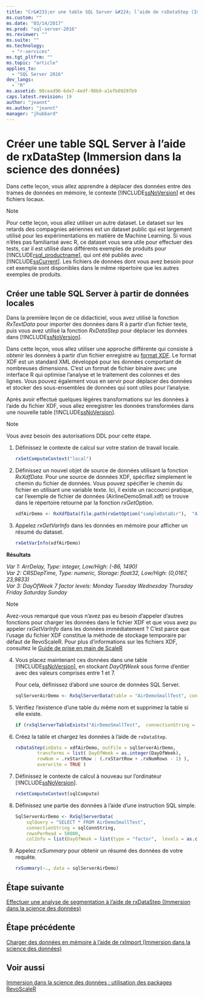 ```yaml
---
title: "Cr&#233;er une table SQL Server &#224; l’aide de rxDataStep (Immersion dans la science des donn&#233;es) | Microsoft Docs"
ms.custom: ""
ms.date: "03/14/2017"
ms.prod: "sql-server-2016"
ms.reviewer: ""
ms.suite: ""
ms.technology: 
  - "r-services"
ms.tgt_pltfrm: ""
ms.topic: "article"
applies_to: 
  - "SQL Server 2016"
dev_langs: 
  - "R"
ms.assetid: 98cead96-6de7-4edf-98b9-a1efb09297b9
caps.latest.revision: 19
author: "jeannt"
ms.author: "jeannt"
manager: "jhubbard"
---
```

# Cr&#233;er une table SQL Server &#224; l’aide de rxDataStep (Immersion dans la science des donn&#233;es)
Dans cette leçon, vous allez apprendre à déplacer des données entre des trames de données en mémoire, le contexte [!INCLUDE[ssNoVersion](../../includes/ssnoversion-md.md)] et des fichiers locaux.  
  
> [!NOTE]  
> Pour cette leçon, vous allez utiliser un autre dataset. Le dataset sur les retards des compagnies aériennes est un dataset public qui est largement utilisé pour les expérimentations en matière de Machine Learning. Si vous n’êtes pas familiarisé avec R, ce dataset vous sera utile pour effectuer des tests, car il est utilisé dans différents exemples de produits pour [!INCLUDE[rsql_productname](../../includes/rsql-productname-md.md)], qui ont été publiés avec [!INCLUDE[ssCurrent](../../includes/sscurrent-md.md)]. Les fichiers de données dont vous avez besoin pour cet exemple sont disponibles dans le même répertoire que les autres exemples de produits.  
  
## Créer une table SQL Server à partir de données locales  
Dans la première leçon de ce didacticiel, vous avez utilisé la fonction *RxTextData* pour importer des données dans R à partir d’un fichier texte, puis vous avez utilisé la fonction *RxDataStep* pour déplacer les données dans [!INCLUDE[ssNoVersion](../../includes/ssnoversion-md.md)].  
  
Dans cette leçon, vous allez utiliser une approche différente qui consiste à obtenir les données à partir d’un fichier enregistré au [format XDF](https://en.wikipedia.org/wiki/Extensible_Data_Format). Le format XDF est un standard XML développé pour les données comportant de nombreuses dimensions. C’est un format de fichier binaire avec une interface R qui optimise l’analyse et le traitement des colonnes et des lignes.  Vous pouvez également vous en servir pour déplacer des données et stocker des sous-ensembles de données qui sont utiles pour l’analyse.
  
Après avoir effectué quelques légères transformations sur les données à l’aide du fichier XDF, vous allez enregistrer les données transformées dans une nouvelle table [!INCLUDE[ssNoVersion](../../includes/ssnoversion-md.md)].  
  
> [!NOTE]  
> Vous avez besoin des autorisations DDL pour cette étape.  
  
1.  Définissez le contexte de calcul sur votre station de travail locale.  
  
    ```R  
    rxSetComputeContext("local")   
    ```  
  
2.  Définissez un nouvel objet de source de données utilisant la fonction *RxXdfData*. Pour une source de données XDF, spécifiez simplement le chemin du fichier de données.  Vous pouvez spécifier le chemin du fichier en utilisant une variable texte. Ici, il existe un raccourci pratique, car l’exemple de fichier de données (AirlineDemoSmall.xdf) se trouve dans le répertoire retourné par la fonction *rxGetOption*.
  
    ```R  
    xdfAirDemo <- RxXdfData(file.path(rxGetOption("sampleDataDir"),  "AirlineDemoSmall.xdf"))   
    ```  
  
  
3.  Appelez *rxGetVarInfo* dans les données en mémoire pour afficher un résumé du dataset.  
  
    ```R  
    rxGetVarInfo(xdfAirDemo)    
    ```  
  
**Résultats**  
  
*Var 1: ArrDelay, Type: integer, Low/High: (-86, 1490)*   
*Var 2: CRSDepTime, Type: numeric, Storage: float32, Low/High: (0,0167, 23,9833)*   
*Var 3: DayOfWeek 7 factor levels: Monday Tuesday Wednesday Thursday Friday Saturday Sunday*  

> [!NOTE]
> 
> Avez-vous remarqué que vous n’avez pas eu besoin d’appeler d’autres fonctions pour charger les données dans le fichier XDF et que vous avez pu appeler *rxGetVarInfo* dans les données immédiatement ? C’est parce que l’usage du fichier XDF constitue la méthode de stockage temporaire par défaut de RevoScaleR. Pour plus d’informations sur les fichiers XDF, consultez le [Guide de prise en main de ScaleR](https://msdn.microsoft.com/microsoft-r/scaler-user-guide-data-transform#using-the-data-step-to-create-an-xdf-file-from-a-data-frame) 
  
4.  Vous placez maintenant ces données dans une table [!INCLUDE[ssNoVersion](../../includes/ssnoversion-md.md)], en stockant _DayOfWeek_ sous forme d’entier avec des valeurs comprises entre 1 et 7.  
  
    Pour cela, définissez d’abord une source de données SQL Server.  
  
    ```R  
    sqlServerAirDemo <- RxSqlServerData(table = "AirDemoSmallTest", connectionString = sqlConnString)   
    ```  
  
5.  Vérifiez l’existence d’une table du même nom et supprimez la table si elle existe.  
  
    ```R  
    if (rxSqlServerTableExists("AirDemoSmallTest",  connectionString = sqlConnString))  rxSqlServerDropTable("AirDemoSmallTest",  connectionString = sqlConnString)    
    ```  
  
6.  Créez la table et chargez les données à l’aide de `rxDataStep`.  
  
    ```R  
    rxDataStep(inData = xdfAirDemo, outFile = sqlServerAirDemo,    
            transforms = list( DayOfWeek = as.integer(DayOfWeek),   
            rowNum = .rxStartRow : (.rxStartRow + .rxNumRows - 1) ),   
            overwrite = TRUE )    
    ```  
  
7.  Définissez le contexte de calcul à nouveau sur l’ordinateur [!INCLUDE[ssNoVersion](../../includes/ssnoversion-md.md)].  
  
    ```R  
    rxSetComputeContext(sqlCompute)  
    ```  
  
8.  Définissez une partie des données à l’aide d’une instruction SQL simple.  
  
    ```R    
    SqlServerAirDemo <- RxSqlServerData(  
        sqlQuery = "SELECT * FROM AirDemoSmallTest",      
        connectionString = sqlConnString,   
        rowsPerRead = 50000,      
        colInfo = list(DayOfWeek = list(type = "factor",  levels = as.character(1:7))))    
    ```  
  
9. Appelez *rxSummary* pour obtenir un résumé des données de votre requête.  
  
    ```R  
    rxSummary(~., data = sqlServerAirDemo)   
    ```  
  
## Étape suivante  
[Effectuer une analyse de segmentation à l’aide de rxDataStep &#40;Immersion dans la science des données&#41;](../../advanced-analytics/r-services/perform-chunking-analysis-using-rxdatastep-data-science-deep-dive.md)  
  
## Étape précédente  
[Charger des données en mémoire à l’aide de rxImport &#40;Immersion dans la science des données&#41;](../../advanced-analytics/r-services/load-data-into-memory-using-rximport-data-science-deep-dive.md)  
  
## Voir aussi  
[Immersion dans la science des données : utilisation des packages RevoScaleR](../../advanced-analytics/r-services/data-science-deep-dive-using-the-revoscaler-packages.md)  
  
  
  
